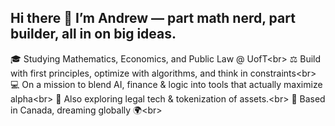 ## Hi there 👋 I’m Andrew — part math nerd, part builder, all in on big ideas.
🎓 Studying Mathematics, Economics, and Public Law @ UofT<br\>
⚖️ Build with first principles, optimize with algorithms, and think in constraints<br\>
💻 On a mission to blend AI, finance & logic into tools that actually maximize alpha<br\>
🌱 Also exploring legal tech & tokenization of assets.<br\>
📍 Based in Canada, dreaming globally 🌍<br\>
